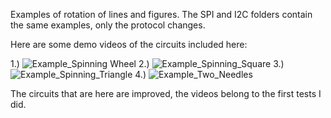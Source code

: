 
Examples of rotation of lines and figures. The SPI and I2C folders contain the same examples, only the protocol changes.

Here are some demo videos of the circuits included here:

1.) ![Example_Spinning Wheel](https://www.youtube.com/shorts/pZOFqYocVHE)
2.) ![Example_Spinning_Square](https://www.youtube.com/watch?v=k746fesv4bM)
3.) ![Example_Spinning_Triangle](https://www.youtube.com/watch?v=dU39G4tLVxM)
4.) ![Example_Two_Needles](https://www.youtube.com/shorts/46PbbhHPH-E)

The circuits that are here are improved, the videos belong to the first tests I did.
